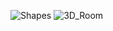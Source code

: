 ![Shapes](https://github.com/user-attachments/assets/dd320fda-b3e0-4aaa-ae36-9f361b114072)
![3D_Room](https://github.com/user-attachments/assets/c7c57beb-3ec1-4cb0-9b87-5de7a5f1b653)
